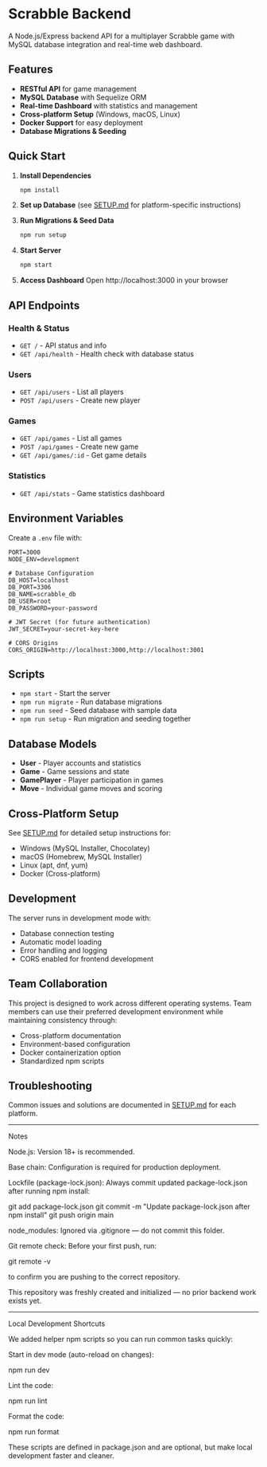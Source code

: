 # Scrabble Backend

A Node.js/Express backend API for a multiplayer Scrabble game with MySQL database integration and real-time web dashboard.

## Features

- **RESTful API** for game management
- **MySQL Database** with Sequelize ORM
- **Real-time Dashboard** with statistics and management
- **Cross-platform Setup** (Windows, macOS, Linux)
- **Docker Support** for easy deployment
- **Database Migrations & Seeding**

## Quick Start

1. **Install Dependencies**
   ```bash
   npm install
   ```

2. **Set up Database** (see [SETUP.md](SETUP.md) for platform-specific instructions)

3. **Run Migrations & Seed Data**
   ```bash
   npm run setup
   ```

4. **Start Server**
   ```bash
   npm start
   ```

5. **Access Dashboard**
   Open http://localhost:3000 in your browser

## API Endpoints

### Health & Status
- `GET /` - API status and info
- `GET /api/health` - Health check with database status

### Users
- `GET /api/users` - List all players
- `POST /api/users` - Create new player

### Games  
- `GET /api/games` - List all games
- `POST /api/games` - Create new game
- `GET /api/games/:id` - Get game details

### Statistics
- `GET /api/stats` - Game statistics dashboard

## Environment Variables

Create a `.env` file with:

```env
PORT=3000
NODE_ENV=development

# Database Configuration
DB_HOST=localhost
DB_PORT=3306
DB_NAME=scrabble_db
DB_USER=root
DB_PASSWORD=your-password

# JWT Secret (for future authentication)
JWT_SECRET=your-secret-key-here

# CORS Origins
CORS_ORIGIN=http://localhost:3000,http://localhost:3001
```

## Scripts

- `npm start` - Start the server
- `npm run migrate` - Run database migrations
- `npm run seed` - Seed database with sample data
- `npm run setup` - Run migration and seeding together

## Database Models

- **User** - Player accounts and statistics
- **Game** - Game sessions and state
- **GamePlayer** - Player participation in games
- **Move** - Individual game moves and scoring

## Cross-Platform Setup

See [SETUP.md](SETUP.md) for detailed setup instructions for:
- Windows (MySQL Installer, Chocolatey)
- macOS (Homebrew, MySQL Installer)
- Linux (apt, dnf, yum)
- Docker (Cross-platform)

## Development

The server runs in development mode with:
- Database connection testing
- Automatic model loading
- Error handling and logging
- CORS enabled for frontend development

## Team Collaboration

This project is designed to work across different operating systems. Team members can use their preferred development environment while maintaining consistency through:

- Cross-platform documentation
- Environment-based configuration
- Docker containerization option
- Standardized npm scripts

## Troubleshooting

Common issues and solutions are documented in [SETUP.md](SETUP.md) for each platform.

-------------------------------------
Notes

Node.js: Version 18+ is recommended.

Base chain: Configuration is required for production deployment.

Lockfile (package-lock.json):
Always commit updated package-lock.json after running npm install:

git add package-lock.json
git commit -m "Update package-lock.json after npm install"
git push origin main

node_modules: Ignored via .gitignore — do not commit this folder.

Git remote check: Before your first push, run:

git remote -v

to confirm you are pushing to the correct repository.

This repository was freshly created and initialized — no prior backend work exists yet.


---------------------------
Local Development Shortcuts

We added helper npm scripts so you can run common tasks quickly:

Start in dev mode (auto-reload on changes):

npm run dev

Lint the code:

npm run lint

Format the code:

npm run format


These scripts are defined in package.json and are optional, but make local development faster and cleaner.